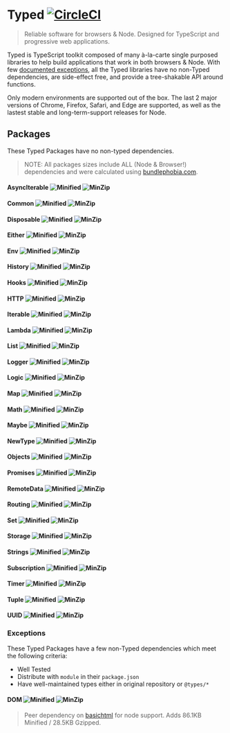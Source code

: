 # Typed [![CircleCI](https://circleci.com/gh/TylorS/typed-prelude/tree/master.svg?style=svg)](https://circleci.com/gh/TylorS/typed-prelude/tree/master)

> Reliable software for browsers & Node. Designed for TypeScript and progressive web applications.

Typed is TypeScript toolkit composed of many à-la-carte single purposed libraries to help build applications
that work in both browsers & Node. With few [documented exceptions](#exceptions), all the Typed libraries have no non-Typed dependencies,
are side-effect free, and provide a tree-shakable API around functions.

Only modern environments are supported out of the box. The last 2 major versions of Chrome, Firefox, Safari, and Edge are supported, as well as the lastest stable and long-term-support releases for Node.

## Packages

These Typed Packages have no non-typed dependencies.

> NOTE: All packages sizes include ALL (Node & Browser!) dependencies and were calculated using [bundlephobia.com](https://bundlephobia.com). 

#### AsyncIterable ![Minified](https://badgen.net/bundlephobia/min/@typed/asynciterable) ![MinZip](https://badgen.net/bundlephobia/minzip/@typed/asynciterable)

#### Common ![Minified](https://badgen.net/bundlephobia/min/@typed/common) ![MinZip](https://badgen.net/bundlephobia/minzip/@typed/common)

#### Disposable ![Minified](https://badgen.net/bundlephobia/min/@typed/disposable) ![MinZip](https://badgen.net/bundlephobia/minzip/@typed/disposable)

#### Either ![Minified](https://badgen.net/bundlephobia/min/@typed/either) ![MinZip](https://badgen.net/bundlephobia/minzip/@typed/either)

#### Env ![Minified](https://badgen.net/bundlephobia/min/@typed/env) ![MinZip](https://badgen.net/bundlephobia/minzip/@typed/env)

#### History ![Minified](https://badgen.net/bundlephobia/min/@typed/history) ![MinZip](https://badgen.net/bundlephobia/minzip/@typed/history)

#### Hooks ![Minified](https://badgen.net/bundlephobia/min/@typed/hooks) ![MinZip](https://badgen.net/bundlephobia/minzip/@typed/hooks)

#### HTTP ![Minified](https://badgen.net/bundlephobia/min/@typed/http) ![MinZip](https://badgen.net/bundlephobia/minzip/@typed/http)

#### Iterable ![Minified](https://badgen.net/bundlephobia/min/@typed/iterable) ![MinZip](https://badgen.net/bundlephobia/minzip/@typed/iterable)

#### Lambda ![Minified](https://badgen.net/bundlephobia/min/@typed/lambda) ![MinZip](https://badgen.net/bundlephobia/minzip/@typed/lambda)

#### List ![Minified](https://badgen.net/bundlephobia/min/@typed/list) ![MinZip](https://badgen.net/bundlephobia/minzip/@typed/list)

#### Logger ![Minified](https://badgen.net/bundlephobia/min/@typed/logger) ![MinZip](https://badgen.net/bundlephobia/minzip/@typed/logger)

#### Logic ![Minified](https://badgen.net/bundlephobia/min/@typed/logic) ![MinZip](https://badgen.net/bundlephobia/minzip/@typed/logic)

#### Map ![Minified](https://badgen.net/bundlephobia/min/@typed/map) ![MinZip](https://badgen.net/bundlephobia/minzip/@typed/map)

#### Math ![Minified](https://badgen.net/bundlephobia/min/@typed/math) ![MinZip](https://badgen.net/bundlephobia/minzip/@typed/math)

#### Maybe ![Minified](https://badgen.net/bundlephobia/min/@typed/maybe) ![MinZip](https://badgen.net/bundlephobia/minzip/@typed/maybe)

#### NewType ![Minified](https://badgen.net/bundlephobia/min/@typed/new-type) ![MinZip](https://badgen.net/bundlephobia/minzip/@typed/new-type)

#### Objects ![Minified](https://badgen.net/bundlephobia/min/@typed/objects) ![MinZip](https://badgen.net/bundlephobia/minzip/@typed/objects)

#### Promises ![Minified](https://badgen.net/bundlephobia/min/@typed/promises) ![MinZip](https://badgen.net/bundlephobia/minzip/@typed/promises)

#### RemoteData ![Minified](https://badgen.net/bundlephobia/min/@typed/remote-data) ![MinZip](https://badgen.net/bundlephobia/minzip/@typed/remote-data)

#### Routing ![Minified](https://badgen.net/bundlephobia/min/@typed/routing) ![MinZip](https://badgen.net/bundlephobia/minzip/@typed/routing)

#### Set ![Minified](https://badgen.net/bundlephobia/min/@typed/set) ![MinZip](https://badgen.net/bundlephobia/minzip/@typed/set)

#### Storage ![Minified](https://badgen.net/bundlephobia/min/@typed/storage) ![MinZip](https://badgen.net/bundlephobia/minzip/@typed/storage)

#### Strings ![Minified](https://badgen.net/bundlephobia/min/@typed/strings) ![MinZip](https://badgen.net/bundlephobia/minzip/@typed/strings)

#### Subscription ![Minified](https://badgen.net/bundlephobia/min/@typed/subscription) ![MinZip](https://badgen.net/bundlephobia/minzip/@typed/subscription)

#### Timer ![Minified](https://badgen.net/bundlephobia/min/@typed/timer) ![MinZip](https://badgen.net/bundlephobia/minzip/@typed/timer)

#### Tuple ![Minified](https://badgen.net/bundlephobia/min/@typed/tuple) ![MinZip](https://badgen.net/bundlephobia/minzip/@typed/tuple)

#### UUID ![Minified](https://badgen.net/bundlephobia/min/@typed/uuid) ![MinZip](https://badgen.net/bundlephobia/minzip/@typed/uuid)


### Exceptions

These Typed Packages have a few non-Typed dependencies which meet the following criteria:

- Well Tested
- Distribute with `module` in their `package.json`
- Have well-maintained types either in original repository or `@types/*`

#### DOM ![Minified](https://badgen.net/bundlephobia/min/@typed/dom) ![MinZip](https://badgen.net/bundlephobia/minzip/@typed/dom)

> Peer dependency on [basichtml](https://github.com/WebReflection/basicHTML) for node support. Adds 86.1KB Minified / 28.5KB Gzipped.

